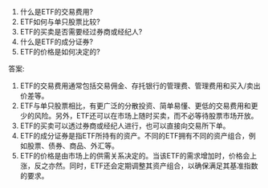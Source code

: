 

1. 什么是ETF的交易费用?
2. ETF如何与单只股票比较?
3. ETF的买卖是否需要经过券商或经纪人?
4. 什么是ETF的成分证券?
5. ETF的价格是如何决定的?

答案:

1. ETF的交易费用通常包括交易佣金、存托银行的管理费、管理费用和买入/卖出价差等。
2. ETF与单只股票相比，有更广泛的分散投资、简单易懂、更低的交易费用和更少的风险。另外，ETF还可以在市场上随时买卖，而不必等待股票市场开放。
3. ETF的买卖可以透过券商或经纪人进行，也可以直接向交易所下单。
4. ETF的成分证券是指ETF所持有的资产。不同的ETF拥有不同的资产组合，例如股票、债券、商品、外汇等。
5. ETF的价格是由市场上的供需关系决定的。当该ETF的需求增加时，价格会上涨，反之亦然。同时，ETF还会定期调整其资产组合，以确保满足其基准指数的要求。